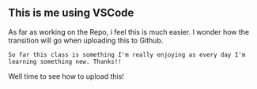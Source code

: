 ## This is me using VSCode
As far as working on the Repo, i feel this is much easier. I wonder how the transition will go when uploading this to Github.

```
So far this class is something I'm really enjoying as every day I'm learning something new. Thanks!!

```

Well time to see how to upload this!

